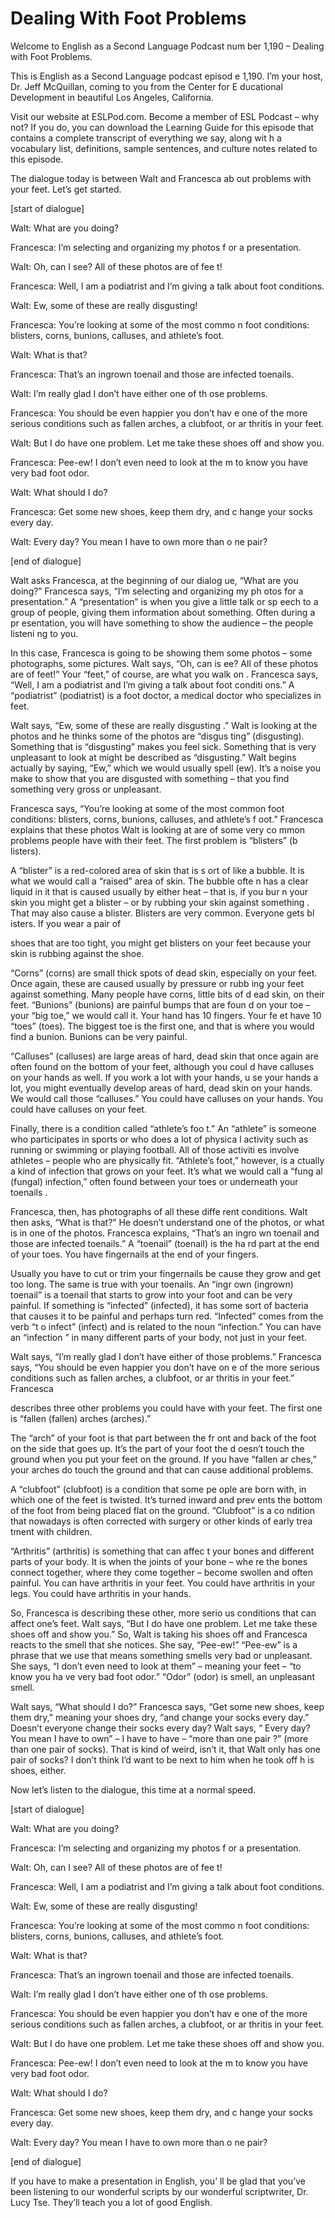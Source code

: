 # Dealing With Foot Problems

Welcome to English as a Second Language Podcast num ber 1,190 – Dealing with Foot Problems.

This is English as a Second Language podcast episod e 1,190. I’m your host, Dr. Jeff McQuillan, coming to you from the Center for E ducational Development in beautiful Los Angeles, California.

Visit our website at ESLPod.com. Become a member of  ESL Podcast – why not? If you do, you can download the Learning Guide for this episode that contains a complete transcript of everything we say, along wit h a vocabulary list, definitions, sample sentences, and culture notes related to this  episode.

The dialogue today is between Walt and Francesca ab out problems with your feet. Let’s get started.

[start of dialogue]

Walt: What are you doing?

Francesca: I’m selecting and organizing my photos f or a presentation.

Walt: Oh, can I see? All of these photos are of fee t!

Francesca: Well, I am a podiatrist and I’m giving a  talk about foot conditions.

Walt: Ew, some of these are really disgusting!

Francesca: You’re looking at some of the most commo n foot conditions: blisters, corns, bunions, calluses, and athlete’s foot.

Walt: What is that?

Francesca: That’s an ingrown toenail and those are infected toenails.

Walt: I’m really glad I don’t have either one of th ose problems.

Francesca: You should be even happier you don’t hav e one of the more serious conditions such as fallen arches, a clubfoot, or ar thritis in your feet.

Walt: But I do have one problem. Let me take these shoes off and show you.

 Francesca: Pee-ew! I don’t even need to look at the m to know you have very bad foot odor.

Walt: What should I do?

Francesca: Get some new shoes, keep them dry, and c hange your socks every day.

Walt: Every day? You mean I have to own more than o ne pair?

[end of dialogue]

Walt asks Francesca, at the beginning of our dialog ue, “What are you doing?” Francesca says, “I’m selecting and organizing my ph otos for a presentation.” A “presentation” is when you give a little talk or sp eech to a group of people, giving them information about something. Often during a pr esentation, you will have something to show the audience – the people listeni ng to you.

In this case, Francesca is going to be showing them  some photos – some photographs, some pictures. Walt says, “Oh, can is ee? All of these photos are of feet!” Your “feet,” of course, are what you walk on . Francesca says, “Well, I am a podiatrist and I’m giving a talk about foot conditi ons.” A “podiatrist” (podiatrist) is a foot doctor, a medical doctor who specializes in feet.

Walt says, “Ew, some of these are really disgusting .” Walt is looking at the photos and he thinks some of the photos are “disgus ting” (disgusting). Something that is “disgusting” makes you feel sick. Something  that is very unpleasant to look at might be described as “disgusting.” Walt begins actually by saying, “Ew,” which we would usually spell (ew). It’s a noise you  make to show that you are disgusted with something – that you find something very gross or unpleasant.

Francesca says, “You’re looking at some of the most  common foot conditions: blisters, corns, bunions, calluses, and athlete’s f oot.” Francesca explains that these photos Walt is looking at are of some very co mmon problems people have with their feet. The first problem is “blisters” (b listers).

A “blister” is a red-colored area of skin that is s ort of like a bubble. It is what we would call a “raised” area of skin. The bubble ofte n has a clear liquid in it that is caused usually by either heat – that is, if you bur n your skin you might get a blister – or by rubbing your skin against something . That may also cause a blister. Blisters are very common. Everyone gets bl isters. If you wear a pair of

shoes that are too tight, you might get blisters on  your feet because your skin is rubbing against the shoe.

“Corns” (corns) are small thick spots of dead skin,  especially on your feet. Once again, these are caused usually by pressure or rubb ing your feet against something. Many people have corns, little bits of d ead skin, on their feet. “Bunions” (bunions) are painful bumps that are foun d on your toe – your “big toe,” we would call it. Your hand has 10 fingers. Your fe et have 10 “toes” (toes). The biggest toe is the first one, and that is where you  would find a bunion. Bunions can be very painful.

“Calluses” (calluses) are large areas of hard, dead  skin that once again are often found on the bottom of your feet, although you coul d have calluses on your hands as well. If you work a lot with your hands, u se your hands a lot, you might eventually develop areas of hard, dead skin on your  hands. We would call those “calluses.” You could have calluses on your hands. You could have calluses on your feet.

Finally, there is a condition called “athlete’s foo t.” An “athlete” is someone who participates in sports or who does a lot of physica l activity such as running or swimming or playing football. All of those activiti es involve athletes – people who are physically fit. “Athlete’s foot,” however, is a ctually a kind of infection that grows on your feet. It’s what we would call a “fung al (fungal) infection,” often found between your toes or underneath your toenails .

Francesca, then, has photographs of all these diffe rent conditions. Walt then asks, “What is that?” He doesn’t understand one of the photos, or what is in one of the photos. Francesca explains, “That’s an ingro wn toenail and those are infected toenails.” A “toenail” (toenail) is the ha rd part at the end of your toes. You have fingernails at the end of your fingers.

Usually you have to cut or trim your fingernails be cause they grow and get too long. The same is true with your toenails. An “ingr own (ingrown) toenail” is a toenail that starts to grow into your foot and can be very painful. If something is “infected” (infected), it has some sort of bacteria  that causes it to be painful and perhaps turn red. “Infected” comes from the verb “t o infect” (infect) and is related to the noun “infection.” You can have an “infection ” in many different parts of your body, not just in your feet.

Walt says, “I’m really glad I don’t have either of those problems.” Francesca says, “You should be even happier you don’t have on e of the more serious conditions such as fallen arches, a clubfoot, or ar thritis in your feet.” Francesca

describes three other problems you could have with your feet. The first one is “fallen (fallen) arches (arches).”

The “arch” of your foot is that part between the fr ont and back of the foot on the side that goes up. It’s the part of your foot the d oesn’t touch the ground when you put your feet on the ground. If you have “fallen ar ches,” your arches do touch the ground and that can cause additional problems.

A “clubfoot” (clubfoot) is a condition that some pe ople are born with, in which one of the feet is twisted. It’s turned inward and prev ents the bottom of the foot from being placed flat on the ground. “Clubfoot” is a co ndition that nowadays is often corrected with surgery or other kinds of early trea tment with children.

“Arthritis” (arthritis) is something that can affec t your bones and different parts of your body. It is when the joints of your bone – whe re the bones connect together, where they come together – become swollen and often  painful. You can have arthritis in your feet. You could have arthritis in  your legs. You could have arthritis in your hands.

So, Francesca is describing these other, more serio us conditions that can affect one’s feet. Walt says, “But I do have one problem. Let me take these shoes off and show you.” So, Walt is taking his shoes off and  Francesca reacts to the smell that she notices. She say, “Pee-ew!” “Pee-ew” is a phrase that we use that means something smells very bad or unpleasant. She says, “I don’t even need to look at them” – meaning your feet – “to know you ha ve very bad foot odor.” “Odor” (odor) is smell, an unpleasant smell.

Walt says, “What should I do?” Francesca says, “Get  some new shoes, keep them dry,” meaning your shoes dry, “and change your  socks every day.” Doesn’t everyone change their socks every day? Walt says, “ Every day? You mean I have to own” – I have to have – “more than one pair ?” (more than one pair of socks). That is kind of weird, isn’t it, that Walt only has one pair of socks? I don’t think I’d want to be next to him when he took off h is shoes, either.

Now let’s listen to the dialogue, this time at a normal speed.

[start of dialogue]

Walt: What are you doing?

Francesca: I’m selecting and organizing my photos f or a presentation.

Walt: Oh, can I see? All of these photos are of fee t!

Francesca: Well, I am a podiatrist and I’m giving a  talk about foot conditions.

Walt: Ew, some of these are really disgusting!

Francesca: You’re looking at some of the most commo n foot conditions: blisters, corns, bunions, calluses, and athlete’s foot.

Walt: What is that?

Francesca: That’s an ingrown toenail and those are infected toenails.

Walt: I’m really glad I don’t have either one of th ose problems.

Francesca: You should be even happier you don’t hav e one of the more serious conditions such as fallen arches, a clubfoot, or ar thritis in your feet.

Walt: But I do have one problem. Let me take these shoes off and show you.

Francesca: Pee-ew! I don’t even need to look at the m to know you have very bad foot odor.

Walt: What should I do?

Francesca: Get some new shoes, keep them dry, and c hange your socks every day.

Walt: Every day? You mean I have to own more than o ne pair?

[end of dialogue]

If you have to make a presentation in English, you’ ll be glad that you’ve been listening to our wonderful scripts by our wonderful  scriptwriter, Dr. Lucy Tse. They’ll teach you a lot of good English.



